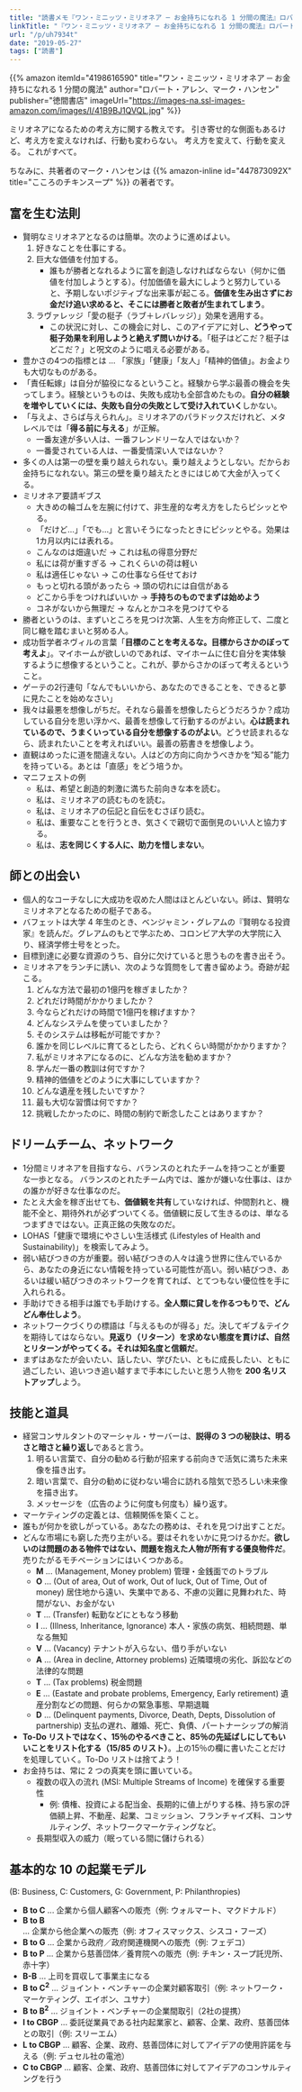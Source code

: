 ```yaml
---
title: "読書メモ『ワン・ミニッツ・ミリオネア ─ お金持ちになれる 1 分間の魔法』ロバート・アレン"
linkTitle: "『ワン・ミニッツ・ミリオネア ─ お金持ちになれる 1 分間の魔法』ロバート・アレン"
url: "/p/uh7934t"
date: "2019-05-27"
tags: ["読書"]
---
```


{{% amazon
  itemId="4198616590"
  title="ワン・ミニッツ・ミリオネア ─ お金持ちになれる 1 分間の魔法"
  author="ロバート・アレン、マーク・ハンセン"
  publisher="徳間書店"
  imageUrl="https://images-na.ssl-images-amazon.com/images/I/41B9BJ1QVQL.jpg"
%}}

ミリオネアになるための考え方に関する教えです。
引き寄せ的な側面もあるけど、考え方を変えなければ、行動も変わらない。
考え方を変えて、行動を変える。
これがすべて。

ちなみに、共著者のマーク・ハンセンは {{% amazon-inline id="447873092X" title="こころのチキンスープ" %}} の著者です。


富を生む法則
----

- 賢明なミリオネアとなるのは簡単。次のように進めばよい。
    1. 好きなことを仕事にする。
    2. 巨大な価値を付加する。
        - 誰もが勝者となれるように富を創造しなければならない（何かに価値を付加しようとする）。付加価値を最大にしようと努力していると、予期しないポジティブな出来事が起こる。**価値を生み出さずにお金だけ追い求めると、そこには勝者と敗者が生まれてしまう**。
    3. ラヴァレッジ「愛の梃子（ラブ＋レバレッジ）」効果を適用する。
        - この状況に対し、この機会に対し、このアイデアに対し、**どうやって梃子効果を利用しようと絶えず問いかける**。「梃子はどこだ？梃子はどこだ？」と呪文のように唱える必要がある。
- 豊かさの4つの指標とは ... 「家族」「健康」「友人」「精神的価値」。お金よりも大切なものがある。
- 「責任転嫁」は自分が脇役になるということ。経験から学ぶ最善の機会を失ってしまう。経験というものは、失敗も成功も全部含めたもの。**自分の経験を増やしていくには、失敗も自分の失敗として受け入れていく**しかない。
- 「与えよ、さらば与えられん」。ミリオネアのパラドックスだけれど、メタレベルでは「**得る前に与える**」が正解。
    - 一番友達が多い人は、一番フレンドリーな人ではないか？
    - 一番愛されている人は、一番愛情深い人ではないか？
- 多くの人は第一の壁を乗り越えられない。乗り越えようとしない。だからお金持ちになれない。第三の壁を乗り越えたときにはじめて大金が入ってくる。
- ミリオネア要請ギブス
    - 大きめの輪ゴムを左腕に付けて、非生産的な考え方をしたらピシッとやる。
    - 「だけど…」「でも…」と言いそうになったときにピシッとやる。効果は1カ月以内には表れる。
    - こんなのは畑違いだ → これは私の得意分野だ
    - 私には荷が重すぎる → これくらいの荷は軽い
    - 私は適任じゃない → この仕事なら任せておけ
    - もっと切れる頭があったら → 頭の切れには自信がある
    - どこから手をつければいいか → **手持ちのものでまずは始めよう**
    - コネがないから無理だ → なんとかコネを見つけてやる
- 勝者というのは、まずいところを見つけ次第、人生を方向修正して、二度と同じ轍を踏むまいと努める人。
- 成功哲学者ネヴィルの言葉「**目標のことを考えるな。目標からさかのぼって考えよ**」。マイホームが欲しいのであれば、マイホームに住む自分を実体験するように想像するということ。これが、夢からさかのぼって考えるということ。
- ゲーテの2行連句「なんでもいいから、あなたのできることを、できると夢に見たことを始めなさい」
- 我々は最悪を想像しがちだ。それなら最善を想像したらどうだろうか？成功している自分を思い浮かべ、最善を想像して行動するのがよい。**心は読まれているので、うまくいっている自分を想像するのがよい**。どうせ読まれるなら、読まれたいことを考えればいい。最善の筋書きを想像しよう。
- 直観はめったに道を間違えない。人はどの方向に向かうべきかを“知る”能力を持っている。あとは「直感」をどう培うか。
- マニフェストの例
    - 私は、希望と創造的刺激に満ちた前向きな本を読む。
    - 私は、ミリオネアの読むものを読む。
    - 私は、ミリオネアの伝記と自伝をむさぼり読む。
    - 私は、重要なことを行うとき、気さくで親切で面倒見のいい人と協力する。
    - 私は、**志を同じくする人に、助力を惜しまない**。


師との出会い
----

- 個人的なコーチなしに大成功を収めた人間はほとんどいない。師は、賢明なミリオネアとなるための梃子である。
- バフェットは大学 4 年生のとき、ベンジャミン・グレアムの『賢明なる投資家』を読んだ。グレアムのもとで学ぶため、コロンビア大学の大学院に入り、経済学修士号をとった。
- 目標到達に必要な資源のうち、自分に欠けていると思うものを書き出そう。
- ミリオネアをランチに誘い、次のような質問をして書き留めよう。奇跡が起こる。
    1. どんな方法で最初の1億円を稼ぎましたか？
    2. どれだけ時間がかかりましたか？
    3. 今ならどれだけの時間で1億円を稼げますか？
    4. どんなシステムを使っていましたか？
    5. そのシステムは移転が可能ですか？
    6. 誰かを同じレベルに育てるとしたら、どれくらい時間がかかりますか？
    7. 私がミリオネアになるのに、どんな方法を勧めますか？
    8. 学んだ一番の教訓は何ですか？
    9. 精神的価値をどのように大事にしていますか？
    10. どんな遺産を残したいですか？
    11. 最も大切な習慣は何ですか？
    12. 挑戦したかったのに、時間の制約で断念したことはありますか？


ドリームチーム、ネットワーク
----

- 1分間ミリオネアを目指すなら、バランスのとれたチームを持つことが重要な一歩となる。
  バランスのとれたチーム内では、誰かが嫌いな仕事は、ほかの誰かが好きな仕事なのだ。
- たとえ大金を稼ぎ出せても、**価値観を共有**していなければ、仲間割れと、機能不全と、期待外れが必ずついてくる。価値観に反して生きるのは、単なるつまずきではない。正真正銘の失敗なのだ。
- LOHAS「健康で環境にやさしい生活様式 (Lifestyles of Health and Sustainability)」を検索してみよう。
- 弱い結びつきの方が重要。弱い結びつきの人々は違う世界に住んでいるから、あなたの身近にない情報を持っている可能性が高い。弱い結びつき、あるいは緩い結びつきのネットワークを育てれば、とてつもない優位性を手に入れられる。
- 手助けできる相手は誰でも手助けする。**全人類に貸しを作るつもりで、どんどん奉仕しよう**。
- ネットワークづくりの標語は「与えるものが得る」だ。決してギブ＆テイクを期待してはならない。**見返り（リターン）を求めない態度を貫けば、自然とリターンがやってくる。それは知名度と信頼だ**。
- まずはあなたが会いたい、話したい、学びたい、ともに成長したい、ともに過ごしたい、追いつき追い越すまで手本にしたいと思う人物を **200 名リストアップ**しよう。


技能と道具
----

- 経営コンサルタントのマーシャル・サーバーは、**説得の 3 つの秘訣は、明るさと暗さと繰り返し**であると言う。
    1. 明るい言葉で、自分の勧める行動が招来する前向きで活気に満ちた未来像を描き出す。
    2. 暗い言葉で、自分の勧めに従わない場合に訪れる陰気で恐ろしい未来像を描き出す。
    3. メッセージを（広告のように何度も何度も）繰り返す。
- マーケティングの定義とは、信頼関係を築くこと。
- 誰もが何かを欲しがっている。あなたの務めは、それを見つけ出すことだ。
- どんな市場にも窮した売り主がいる。要はそれをいかに見つけるかだ。**欲しいのは問題のある物件ではない、問題を抱えた人物が所有する優良物件だ**。売りたがるモチベーションにはいくつかある。
    - <b>M</b> ... (Management, Money problem) 管理・金銭面でのトラブル
    - <b>O</b> ... (Out of area, Out of work, Out of luck, Out of Time, Out of money) 居住地から遠い、失業中である、不慮の災難に見舞われた、時間がない、お金がない
    - <b>T</b> ... (Transfer) 転勤などにともなう移動
    - <b>I</b> ... (Illness, Inheritance, Ignorance) 本人・家族の病気、相続問題、単なる無知
    - <b>V</b> ... (Vacancy) テナントが入らない、借り手がいない
    - <b>A</b> ... (Area in decline, Attorney problems) 近隣環境の劣化、訴訟などの法律的な問題
    - <b>T</b> ... (Tax problems) 税金問題
    - <b>E</b> ... (Eastate and probate problems, Emergency, Early retirement) 遺産分割などの問題、何らかの緊急事態、早期退職
    - <b>D</b> ... (Delinquent payments, Divorce, Death, Depts, Dissolution of partnership) 支払の遅れ、離婚、死亡、負債、パートナーシップの解消
- **To-Do リストではなく、15％のやるべきこと、85％の先延ばしにしてもいいことをリスト化する（15/85 のリスト）**。上の15％の欄に書いたことだけを処理していく。To-Do リストは捨てよう！
- お金持ちは、常に 2 つの真実を頭に置いている。
    - 複数の収入の流れ (MSI: Multiple Streams of Income) を確保する重要性
        - 例: 債権、投資による配当金、長期的に値上がりする株、持ち家の評価額上昇、不動産、起業、コミッション、フランチャイズ料、コンサルティング、ネットワークマーケティングなど。
    - 長期型収入の威力（眠っている間に儲けられる）


基本的な 10 の起業モデル
----

(B: Business, C: Customers, G: Government, P: Philanthropies)

- <b>B to C</b> ... 企業から個人顧客への販売（例: ウォルマート、マクドナルド）
- <b>B to B</b> ... 企業から他企業への販売（例: オフィスマックス、シスコ・フーズ）
- <b>B to G</b> ... 企業から政府／政府関連機関への販売（例: フェデコ）
- <b>B to P</b> ... 企業から慈善団体／養育院への販売（例: チキン・スープ託児所、赤十字）
- <b>B-B</b> ... 上司を買収して事業主になる
- <b>B to C<sup>2</sup></b> ... ジョイント・ベンチャーの企業対顧客取引（例: ネットワーク・マーケティング、エイボン、ユサナ）
- <b>B to B<sup>2</sup></b> ... ジョイント・ベンチャーの企業間取引（2社の提携）
- <b>I to CBGP</b> ... 委託従業員である社内起業家と、顧客、企業、政府、慈善団体との取引（例: スリーエム）
- <b>L to CBGP</b> ... 顧客、企業、政府、慈善団体に対してアイデアの使用許諾を与える（例: デュセル社の電池）
- <b>C to CBGP</b> ... 顧客、企業、政府、慈善団体に対してアイデアのコンサルティングを行う

